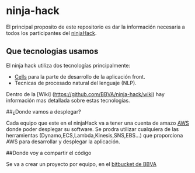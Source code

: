 # ninja-hack

El principal proposito de este repositorio es dar la información necesaria a todos los participantes del [ninjaHack](http://www.theninjaproject.bbva/ninjahack).

## Que tecnologias usamos

El ninja hack utiliza dos tecnologías principalmente:
* [Cells](https://www.cellsjs.com/guides/index.html) para la parte de desarrollo de la aplicación front.
* Tecnicas de procesado natural del lenguaje (NLP).

Dentro de la [Wiki] (https://github.com/BBVA/ninja-hack/wiki) hay información mas detallada sobre estas tecnologías.

##¿Donde vamos a desplegar?

Cada equipo que este en el ninjaHack va a tener una cuenta de amazo [AWS](https://aws.amazon.com/es/?nc2=h_lg) donde poder desplegar su software. Se prodra utilizar cualquiera de las herramientas (Dynamo,ECS,Lambda,Kinesis,SNS,EBS...) que proporciona AWS para desarrollar y desplegar la aplicación.

##Donde voy a compartir el código

Se va a crear un proyecto por equipo, en el [bitbucket de BBVA](globaldevtools.bbva.com/bitbucket/) 
